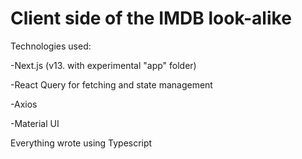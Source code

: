 # Client side of the IMDB look-alike

Technologies used:

-Next.js (v13. with experimental "app" folder)

-React Query for fetching and state management

-Axios

-Material UI

Everything wrote using Typescript
